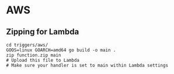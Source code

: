 # AWS

## Zipping for Lambda

```
cd triggers/aws/
GOOS=linux GOARCH=amd64 go build -o main .
zip function.zip main
# Upload this file to Lambda
# Make sure your handler is set to main within Lambda settings
```